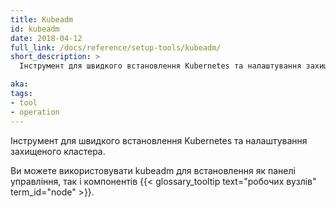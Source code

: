 ```yaml
---
title: Kubeadm
id: kubeadm
date: 2018-04-12
full_link: /docs/reference/setup-tools/kubeadm/
short_description: >
  Інструмент для швидкого встановлення Kubernetes та налаштування захищеного кластера.

aka: 
tags:
- tool
- operation
---
```


Інструмент для швидкого встановлення Kubernetes та налаштування захищеного кластера.

<!--more-->

Ви можете використовувати kubeadm для встановлення як панелі управління, так і компонентів {{< glossary_tooltip text="робочих вузлів" term_id="node" >}}.
